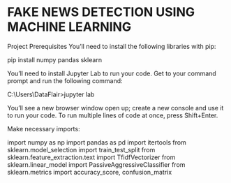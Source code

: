 # FAKE NEWS DETECTION USING MACHINE LEARNING
  Project Prerequisites
You’ll need to install the following libraries with pip:

pip install numpy pandas sklearn

You’ll need to install Jupyter Lab to run your code. Get to your command prompt and run the following command:

C:\Users\DataFlair>jupyter lab

You’ll see a new browser window open up; create a new console and use it to run your code. To run multiple lines of code at once, press Shift+Enter.

Make necessary imports:

import numpy as np
import pandas as pd
import itertools
from sklearn.model_selection import train_test_split
from sklearn.feature_extraction.text import TfidfVectorizer
from sklearn.linear_model import PassiveAggressiveClassifier
from sklearn.metrics import accuracy_score, confusion_matrix
